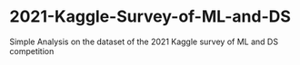 # 2021-Kaggle-Survey-of-ML-and-DS
Simple Analysis on the dataset of the 2021 Kaggle survey of ML and DS competition
